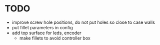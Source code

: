 # TODO 

- improve screw hole positions, do not put holes so close to case walls
- put fillet parameters in config 
- add top surface for leds, encoder 
    - make fillets to avoid controller box

